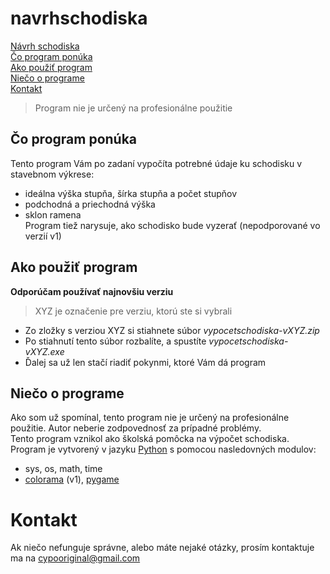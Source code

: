 # navrhschodiska

[Návrh schodiska](README.md#navrhschodiska)  
[Čo program ponúka](README.md#%C4%8Do-program-pon%C3%BAka)  
[Ako použiť program](README.md#ako-pou%C5%BEi%C5%A5-program)  
[Niečo o programe]()  
[Kontakt]()  


> Program nie je určený na profesionálne použitie


## Čo program ponúka
Tento program Vám po zadaní vypočíta potrebné údaje ku schodisku v stavebnom výkrese:
- ideálna výška stupňa, šírka stupňa a počet stupňov
- podchodná a priechodná výška
- sklon ramena  
Program tiež narysuje, ako schodisko bude vyzerať (nepodporované vo verzií v1)

## Ako použiť program  
**Odporúčam používať najnovšiu verziu**  
> XYZ je označenie pre verziu, ktorú ste si vybrali
- Zo zložky s verziou XYZ si stiahnete súbor *vypocetschodiska-vXYZ.zip*
- Po stiahnutí tento súbor rozbalíte, a spustíte *vypocetschodiska-vXYZ.exe*
- Ďalej sa už len stačí riadiť pokynmi, ktoré Vám dá program

## Niečo o programe
Ako som už spomínal, tento program nie je určený na profesionálne použitie. Autor neberie zodpovednosť za prípadné problémy.  
Tento program vznikol ako školská pomôcka na výpočet schodiska.  
Program je vytvorený v jazyku [Python](https://www.python.org/) s pomocou nasledovných modulov:
- sys, os, math, time
- [colorama](https://pypi.org/project/colorama/) (v1), [pygame](https://www.pygame.org/news)

# Kontakt
Ak niečo nefunguje správne, alebo máte nejaké otázky, prosím kontaktuje ma na cypooriginal@gmail.com
